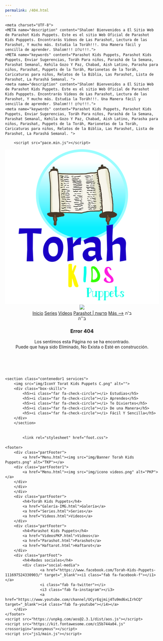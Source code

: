 ```yaml
---
permalink: /404.html
---
```



<html lang="es">

<head>
       <meta charset="UTF-8">
<meta name="description" content="Shalom! Bienvenidos a El Sitio Web de Parashot Kids Puppets. Este es el sitio Web Oficial de Parashot Kids Pupppets. Encontrarás Videos de Las Parashot, Lectura de las Parashot, Y mucho más. Estudia la Toráh!!!. Una Manera fácil y sencilla de aprender. Shalom!!! שלום!!!." />

<meta property="og:title" content="Parashot Kids Puppets" />
<meta property="og:description" content="Shalom! Bienvenidos a El Sitio Web de Parashot Kids Puppets. Este es el sitio Web Oficial de Parashot Kids Pupppets. Encontrarás Videos de Las Parashot, Lectura de las Parashot, Y mucho más. Estudia la Toráh!!!. Una Manera fácil y sencilla de aprender. Shalom!!! שלום!!!." />
<meta property="og:url" content="http://torahkidspuppets.tk/" />
<meta property="og:image" content="Por-S-web.jpg" />
<meta property="twitter:card" content="summary" />
<meta property="twitter:title" content="Parashot Kids Puppets" />
<meta property="twitter:description" content="Shalom! Bienvenidos a El Sitio Web de Parashot Kids Puppets. Este es el sitio Web Oficial de Parashot Kids Pupppets. Encontrarás Videos de Las Parashot, Lectura de las Parashot, Y mucho más. Estudia la Toráh!!!. Una Manera fácil y sencilla de aprender. Shalom!!! שלום!!!." />
<meta property="twitter:url" content="http://torahkidspuppets.tk/" />
<meta property="twitter:image" content="Por-S-web.jpg" />
<meta http-equiv="X-UA-Compatible" content="IE=Edge" />
<meta http-equiv="Content-Type" content="text/html, charset=UTF-8" />
<meta name="referrer" content="strict-origin-when-cross-origin" />
<meta name="viewport" content="width=device-width, initial-scale=1.0, maximum-scale=1.0, user-scalable=0"/>
<meta name="google" value="notranslate" />
<link rel="icon" href="IconY Torat Kids Puppets C.png" type="image/x-icon" />

    <meta charset="UTF-8">
    <META name="description" content="Shalom! Bienvenidos a El Sitio Web de Parashot Kids Puppets. Este es el sitio Web Oficial de Parashot Kids Pupppets. Encontrarás Videos de Las Parashot, Lectura de las Parashot, Y mucho más. Estudia la Toráh!!!. Una Manera fácil y sencilla de aprender. Shalom!!! שלום!!!.">
    <META name="keywords" content="Parashot Kids Puppets, Parashot Kids Puppets, Enviar Sugerencias, Toráh Para niños, Parashá de la Semana, Parashat Semanal, Kehila Gozo Y Paz, Chabad, Aish Latino, Parasha para niños, Parashat, Puppets de la Toráh, Marionetas de la Toráh, Caricaturas para niños, Relatos de la Biblia, Las Parashot, Lista de Parashot, La Parashá Semanal. ">
    <meta name="description" content="Shalom! Bienvenidos a El Sitio Web de Parashot Kids Puppets. Este es el sitio Web Oficial de Parashot Kids Pupppets. Encontrarás Videos de Las Parashot, Lectura de las Parashot, Y mucho más. Estudia la Toráh!!!. Una Manera fácil y sencilla de aprender. Shalom!!! שלום!!!.">
    <meta name="keywords" content="Parashot Kids Puppets, Parashot Kids Puppets, Enviar Sugerencias, Toráh Para niños, Parashá de la Semana, Parashat Semanal, Kehila Gozo Y Paz, Chabad, Aish Latino, Parasha para niños, Parashat, Puppets de la Toráh, Marionetas de la Toráh, Caricaturas para niños, Relatos de la Biblia, Las Parashot, Lista de Parashot, La Parashá Semanal. ">
<meta property="og:image" content="Por-S-web.jpg" />
<meta property="og:image:width" content="1024" />
<meta property="og:image:height" content="512" />
    <meta property=»og:description» content="Shalom! Bienvenidos a El Sitio Web de Parashot Kids Puppets. Este es el sitio Web Oficial de Parashot Kids Pupppets. Encontrarás Videos de Las Parashot, Lectura de las Parashot, Y mucho más. Estudia la Toráh!!!. Una Manera fácil y sencilla de aprender. Shalom!!! שלום!!!."/>
    <meta charset="UTF-8">
    <meta name="viewport" content="width=device-width, initial-scale=1.0">
    <meta http-equiv="X-UA-Compatible" content="ie=edge">
    <title>Torah Kids Puppets | 404</title>
    <link rel="shortcut icon" href="img/IconY Torat Kids Puppets.png" type="image/x-icon">
    <link rel="stylesheet" href="404.css">
    <link href="https://fonts.googleapis.com/css?family=Roboto:100,300,400,700&display=swap" rel="stylesheet">
    <link href="https://unpkg.com/aos@2.3.1/dist/aos.css" rel="stylesheet">

        <script src="pace.min.js"></script>

<link href="flash.css" rel="stylesheet" />
</head>

<body>
    <header>
        <nav>
            <section class="contenedor nav">
                <div class="logo">
                    <a href="Inicio.html"><img src="img/IconY Torat Kids Puppets.png"></a>
                    <a href="Parashot.html"><img src="img/PKP LC1.png"></a>
                </div>
                <div class="enlaces-header">
                    <a href="Inicio.html">Inicio</a>
                    <a href="Series.html">Series</a>
                    <a href="/Videos/">Videos</a>
                    <a href="/Parashot/">Parashot | פרשות</a>
                    <a href="Menu.html" class="btn-header">Más --></a>
                    <a class="btn-header">ב'ה</a>
                </div>
                <div class="hamburguer">
    <link rel="preconnect" href="https://fonts.gstatic.com">
    <link href="https://fonts.googleapis.com/css2?family=David+Libre:wght@400;500&display=swap" rel="stylesheet">
                <div class="hamburguer">
                    <i class="fas fa-bars"></i>
                    <a>ב''ה</a>
                </div>
            </section>
        </nav>
        <div class="contenedor">
<link rel="preconnect" href="https://fonts.gstatic.com">
<link href="https://fonts.googleapis.com/css2?family=Playfair+Display:wght@900&display=swap" rel="stylesheet">
<link href="https://fonts.googleapis.com/css2?family=David+Libre:wght@400;500&display=swap" rel="stylesheet">
<link href="https://fonts.googleapis.com/css2?family=Acme&display=swap" rel="stylesheet">
            <section class="contenido-header">
                <section class="textos-header">
                    <h1>Error 404</h1>
                    <p>Los sentimos esta Página no se ha encontrado.<br>
                    Puede que haya sido Eliminado, No Exista o Esté en construcción.</p>
                </section>
                <img src="img/ABOUT/Doc.png" alt="">
            </section>
        </div>
    </header>
    
    <section class="contenedor1 services">
        <img src="img/IconY Torat Kids Puppets C.png" alt="">
        <div class="box-skills">
            <h5><i class="far fa-check-circle"></i> Estudias</h5>
            <h5><i class="far fa-check-circle"></i> Aprendes</h5>
            <h5><i class="far fa-check-circle"></i> Te Diviertes</h5>
            <h5><i class="far fa-check-circle"></i> De una Manera</h5>
            <h5><i class="far fa-check-circle"></i> Fácil Y Sencilla</h5>
        </div>
        </section>


            <link rel="stylesheet" href="foot.css">

    <footer>
        <div class="partFooter">
            <a href="Menu.html"><img src="img/Banner Torah Kids Puppets.png" alt="TKP"></a>
        <div class="partFooter1">
            <a href="Menu.html"><img src="img/icono videos.png" alt="PKP"></a>
        </div>
        </div>
        </div>
        <div class="partFooter">
            <h4>Toráh Kids Puppets</h4>
            <a href="Galería-IMG.html">Galería</a>
            <a href="Series.html">Series</a>
            <a href="Videos.html">Videos</a>
        </div>
        <div class="partFooter">
            <h4>Parashot Kids Puppets</h4>
            <a href="VideosPKP.html">Videos</a>
            <a href="Parashot.html">Parashot</a>
            <a href="Haftarot.html">Haftarot</a>
        </div>
        <div class="partFoot">
            <h4>Redes sociales</h4>
            <div class="social-media">
                    <a href="https://www.facebook.com/Torah-Kids-Puppets-111697524330903/" target="_blank"><i1 class="fab fa-facebook-f"></i1></a>
                    <i class="fab fa-twitter"></i>
                    <i3 class="fab fa-instagram"></i3>
                    <a href="https://www.youtube.com/channel/UCyrEqjmij4Tu9md6xLIrhCQ" target="_blank"><i4 class="fab fa-youtube"></i4></a>
        </div>
    </footer> 
    <script src="https://unpkg.com/aos@2.3.1/dist/aos.js"></script>
    <script src="https://kit.fontawesome.com/c15b744a04.js" crossorigin="anonymous"></script>
    <script src="js1/main.js"></script>
</body>

</html>
